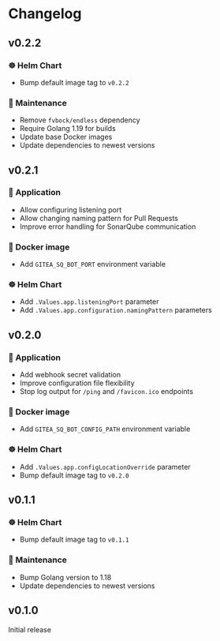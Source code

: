 # Changelog

## v0.2.2

### ☸️ Helm Chart

- Bump default image tag to `v0.2.2`

### 👻 Maintenance

- Remove `fvbock/endless` dependency
- Require Golang 1.19 for builds
- Update base Docker images
- Update dependencies to newest versions

## v0.2.1

### 🤖 Application

- Allow configuring listening port
- Allow changing naming pattern for Pull Requests
- Improve error handling for SonarQube communication

### 🐳 Docker image

- Add `GITEA_SQ_BOT_PORT` environment variable

### ☸️ Helm Chart

- Add `.Values.app.listeningPort` parameter
- Add `.Values.app.configuration.namingPattern` parameters

## v0.2.0

### 🤖 Application

- Add webhook secret validation
- Improve configuration file flexibility
- Stop log output for `/ping` and `/favicon.ico` endpoints

### 🐳 Docker image

- Add `GITEA_SQ_BOT_CONFIG_PATH` environment variable

### ☸️ Helm Chart

- Add `.Values.app.configLocationOverride` parameter
- Bump default image tag to `v0.2.0`

## v0.1.1

### ☸️ Helm Chart

- Bump default image tag to `v0.1.1`

### 👻 Maintenance

- Bump Golang version to 1.18
- Update dependencies to newest versions

## v0.1.0

Initial release

